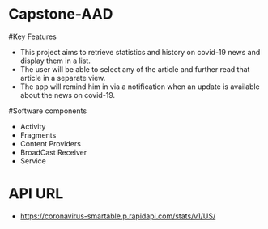 # Capstone-AAD

#Key Features
  - This project aims to retrieve statistics and history on covid-19 news and display them in a list.
  - The user will be able to select any of the article and further read that article in a separate view.
  - The app will remind him in via a notification when an update is available about the news on covid-19.
  
#Software components
  - Activity
  - Fragments
  - Content Providers
  - BroadCast Receiver
  - Service

# API URL
  - https://coronavirus-smartable.p.rapidapi.com/stats/v1/US/

